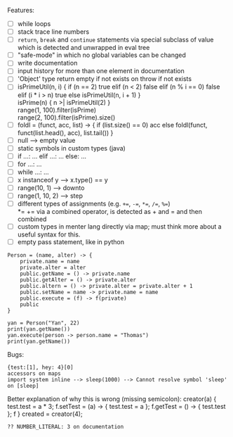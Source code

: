 Features:

- [ ] while loops
- [ ] stack trace line numbers
- [ ] `return`, `break` and `continue` statements via special subclass of value which is detected and unwrapped in eval
  tree
- [ ] "safe-mode" in which no global variables can be changed
- [ ] write documentation
- [ ] input history for more than one element in documentation
- [ ] 'Object' type return empty if not exists on throw if not exists
- [ ] isPrimeUtil(n, i) { if (n == 2) true elif (n < 2) false elif (n % i == 0) false elif (i * i > n) true else
  isPrimeUtil(n, i + 1) }  
  isPrime(n) { n >| isPrimeUtil(2) }  
  range(1, 100).filter(isPrime)  
  range(2, 100).filter(isPrime).size()
- [ ] foldl = (funct, acc, list) -> { if (list.size() == 0) acc else foldl(funct, funct(list.head(), acc),
  list.tail()) }
- [ ] null --> empty value
- [ ] static symbols in custom types (java)
- [ ] if ...: ... elif ...: ... else: ...
- [ ] for ...: ...
- [ ] while ...: ...
- [ ] x instanceof y --> x.type() == y
- [ ] range(10, 1) --> downto
- [ ] range(1, 10, 2) --> step
- [ ] different types of assignments (e.g. `+=`, `-=`, `*=`, `/=`, `%=`)  
  *= += via a combined operator, is detected as + and = and then combined
- [ ] custom types in menter lang directly via map; must think more about a useful syntax for this.
- [ ] empty pass statement, like in python

```
Person = (name, alter) -> {
    private.name = name
    private.alter = alter
    public.getName = () -> private.name
    public.getAlter = () -> private.alter
    public.altern = () -> private.alter = private.alter + 1
    public.setName = name -> private.name = name
    public.execute = (f) -> f(private)
    public
}

yan = Person("Yan", 22)
print(yan.getName())
yan.execute(person -> person.name = "Thomas")
print(yan.getName())
```

Bugs:

```
{test:[1], hey: 4}[0]
accessors on maps
import system inline --> sleep(1000) --> Cannot resolve symbol 'sleep' on [sleep]
```

Better explanation of why this is wrong (missing semicolon):
creator(a) { test.test = a * 3; f.setTest = (a) -> { test.test = a }; f.getTest = () -> { test.test }; f } created =
creator(4);

```
?? NUMBER_LITERAL: 3 on documentation
```